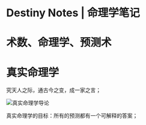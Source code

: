 # Destiny Notes | 命理学笔记

# 术数、命理学、预测术

# 真实命理学

究天人之际，通古今之变，成一家之言；

![真实命理学导论](https://assets.ng-tech.icu/item/%E6%9C%88%E7%86%8A%20%C2%B7%20%E7%9C%9F%E5%AE%9E%E5%91%BD%E7%90%86%E5%AD%A6%20%E5%91%BD%EF%BC%9A%E6%97%A2%E5%AE%9A%E4%B9%8B%E4%BA%8B%20%E8%BF%90%EF%BC%9A%E6%9C%AA%E5%AE%9A%E4%B9%8B%E4%BA%8B.png)

真实命理学的目标：所有的预测都有一个可解释的答案；
